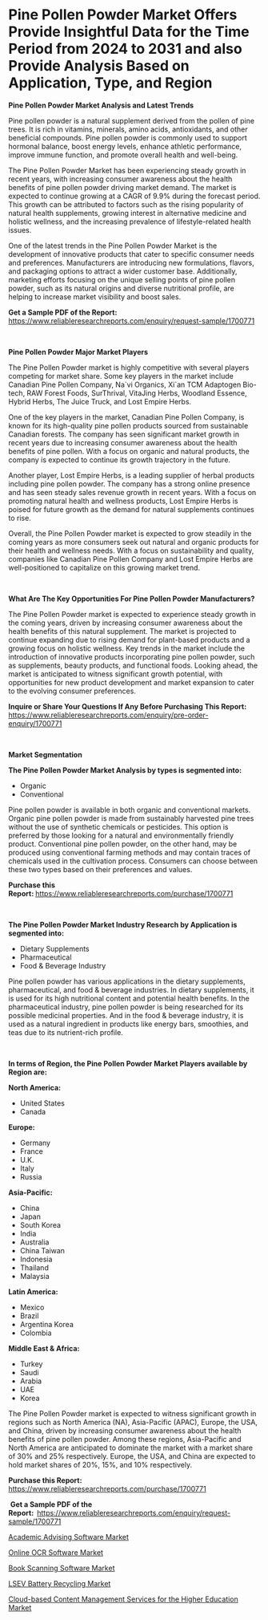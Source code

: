 <p><h1>Pine Pollen Powder Market Offers Provide Insightful Data for the Time Period from 2024 to 2031 and also Provide Analysis Based on Application, Type, and Region</h1></p><p><strong>Pine Pollen Powder Market Analysis and Latest Trends</strong></p>
<p><p>Pine pollen powder is a natural supplement derived from the pollen of pine trees. It is rich in vitamins, minerals, amino acids, antioxidants, and other beneficial compounds. Pine pollen powder is commonly used to support hormonal balance, boost energy levels, enhance athletic performance, improve immune function, and promote overall health and well-being.</p><p>The Pine Pollen Powder Market has been experiencing steady growth in recent years, with increasing consumer awareness about the health benefits of pine pollen powder driving market demand. The market is expected to continue growing at a CAGR of 9.9% during the forecast period. This growth can be attributed to factors such as the rising popularity of natural health supplements, growing interest in alternative medicine and holistic wellness, and the increasing prevalence of lifestyle-related health issues.</p><p>One of the latest trends in the Pine Pollen Powder Market is the development of innovative products that cater to specific consumer needs and preferences. Manufacturers are introducing new formulations, flavors, and packaging options to attract a wider customer base. Additionally, marketing efforts focusing on the unique selling points of pine pollen powder, such as its natural origins and diverse nutritional profile, are helping to increase market visibility and boost sales.</p></p>
<p><strong>Get a Sample PDF of the Report:&nbsp;</strong> <a href="https://www.reliableresearchreports.com/enquiry/request-sample/1700771">https://www.reliableresearchreports.com/enquiry/request-sample/1700771</a></p>
<p>&nbsp;</p>
<p><strong>Pine Pollen Powder Major Market Players</strong></p>
<p><p>The Pine Pollen Powder market is highly competitive with several players competing for market share. Some key players in the market include Canadian Pine Pollen Company, Na`vi Organics, Xi`an TCM Adaptogen Bio-tech, RAW Forest Foods, SurThrival, VitaJing Herbs, Woodland Essence, Hybrid Herbs, The Juice Truck, and Lost Empire Herbs.</p><p>One of the key players in the market, Canadian Pine Pollen Company, is known for its high-quality pine pollen products sourced from sustainable Canadian forests. The company has seen significant market growth in recent years due to increasing consumer awareness about the health benefits of pine pollen. With a focus on organic and natural products, the company is expected to continue its growth trajectory in the future.</p><p>Another player, Lost Empire Herbs, is a leading supplier of herbal products including pine pollen powder. The company has a strong online presence and has seen steady sales revenue growth in recent years. With a focus on promoting natural health and wellness products, Lost Empire Herbs is poised for future growth as the demand for natural supplements continues to rise.</p><p>Overall, the Pine Pollen Powder market is expected to grow steadily in the coming years as more consumers seek out natural and organic products for their health and wellness needs. With a focus on sustainability and quality, companies like Canadian Pine Pollen Company and Lost Empire Herbs are well-positioned to capitalize on this growing market trend.</p></p>
<p>&nbsp;</p>
<p><strong>What Are The Key Opportunities For Pine Pollen Powder Manufacturers?</strong></p>
<p><p>The Pine Pollen Powder market is expected to experience steady growth in the coming years, driven by increasing consumer awareness about the health benefits of this natural supplement. The market is projected to continue expanding due to rising demand for plant-based products and a growing focus on holistic wellness. Key trends in the market include the introduction of innovative products incorporating pine pollen powder, such as supplements, beauty products, and functional foods. Looking ahead, the market is anticipated to witness significant growth potential, with opportunities for new product development and market expansion to cater to the evolving consumer preferences.</p></p>
<p><strong>Inquire or Share Your Questions If Any Before Purchasing This Report:</strong> <a href="https://www.reliableresearchreports.com/enquiry/pre-order-enquiry/1700771">https://www.reliableresearchreports.com/enquiry/pre-order-enquiry/1700771</a></p>
<p>&nbsp;</p>
<p><strong>Market Segmentation</strong></p>
<p><strong>The Pine Pollen Powder Market Analysis by types is segmented into:</strong></p>
<p><ul><li>Organic</li><li>Conventional</li></ul></p>
<p><p>Pine pollen powder is available in both organic and conventional markets. Organic pine pollen powder is made from sustainably harvested pine trees without the use of synthetic chemicals or pesticides. This option is preferred by those looking for a natural and environmentally friendly product. Conventional pine pollen powder, on the other hand, may be produced using conventional farming methods and may contain traces of chemicals used in the cultivation process. Consumers can choose between these two types based on their preferences and values.</p></p>
<p><strong>Purchase this Report:&nbsp;</strong><a href="https://www.reliableresearchreports.com/purchase/1700771">https://www.reliableresearchreports.com/purchase/1700771</a></p>
<p>&nbsp;</p>
<p><strong>The Pine Pollen Powder Market Industry Research by Application is segmented into:</strong></p>
<p><ul><li>Dietary Supplements</li><li>Pharmaceutical</li><li>Food & Beverage Industry</li></ul></p>
<p><p>Pine pollen powder has various applications in the dietary supplements, pharmaceutical, and food & beverage industries. In dietary supplements, it is used for its high nutritional content and potential health benefits. In the pharmaceutical industry, pine pollen powder is being researched for its possible medicinal properties. And in the food & beverage industry, it is used as a natural ingredient in products like energy bars, smoothies, and teas due to its nutrient-rich profile.</p></p>
<p>&nbsp;</p>
<p><strong>In terms of Region, the Pine Pollen Powder Market Players available by Region are:</strong></p>
<p>
    <p> <strong> North America: </strong>
        <ul>
            <li>United States</li>
            <li>Canada</li>
        </ul>
        </p> 
    <p> <strong> Europe: </strong>
        <ul>
            <li>Germany</li>
            <li>France</li>
            <li>U.K.</li>
            <li>Italy</li>
            <li>Russia</li>
        </ul>
        </p> 
    <p> <strong> Asia-Pacific: </strong>
        <ul>
            <li>China</li>
            <li>Japan</li>
            <li>South Korea</li>
            <li>India</li>
            <li>Australia</li>
            <li>China Taiwan</li>
            <li>Indonesia</li>
            <li>Thailand</li>
            <li>Malaysia</li>
        </ul>
        </p> 
    <p> <strong> Latin America: </strong>
        <ul>
            <li>Mexico</li>
            <li>Brazil</li>
            <li>Argentina Korea</li>
            <li>Colombia</li>
        </ul>
        </p> 
    <p> <strong> Middle East & Africa: </strong>
        <ul>
            <li>Turkey</li>
            <li>Saudi</li>
            <li>Arabia</li>
            <li>UAE</li>
            <li>Korea</li>
        </ul>
    </p>
    </p>
<p><p>The Pine Pollen Powder market is expected to witness significant growth in regions such as North America (NA), Asia-Pacific (APAC), Europe, the USA, and China, driven by increasing consumer awareness about the health benefits of pine pollen powder. Among these regions, Asia-Pacific and North America are anticipated to dominate the market with a market share of 30% and 25% respectively. Europe, the USA, and China are expected to hold market shares of 20%, 15%, and 10% respectively.</p></p>
<p><strong>Purchase this Report: </strong><a href="https://www.reliableresearchreports.com/purchase/1700771">https://www.reliableresearchreports.com/purchase/1700771</a></p>
<p>&nbsp;<strong>Get a Sample PDF of the Report:&nbsp;&nbsp;</strong><a href="https://www.reliableresearchreports.com/enquiry/request-sample/1700771">https://www.reliableresearchreports.com/enquiry/request-sample/1700771</a></p>
<p><strong></strong></p>
<p><p><a href="https://github.com/Whitneyboyettebo9kiw7yr13/Market-Research-Report-List-1/blob/main/academic-advising-software-market.md">Academic Advising Software Market</a></p><p><a href="https://github.com/jhcraigie/Market-Research-Report-List-2/blob/main/online-ocr-software-market.md">Online OCR Software Market</a></p><p><a href="https://github.com/sonuprakash1/Market-Research-Report-List-1/blob/main/book-scanning-software-market.md">Book Scanning Software Market</a></p><p><a href="https://github.com/sonuprakash1/Market-Research-Report-List-1/blob/main/lsev-battery-recycling-market.md">LSEV Battery Recycling Market</a></p><p><a href="https://github.com/PeterParrish5/Market-Research-Report-List-3/blob/main/cloud-based-content-management-services-for-the-higher-education-market.md">Cloud-based Content Management Services for the Higher Education Market</a></p></p>